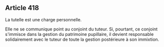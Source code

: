 Article 418
----
La tutelle est une charge personnelle.

Elle ne se communique point au conjoint du tuteur. Si, pourtant, ce conjoint
s'immisce dans la gestion du patrimoine pupillaire, il devient responsable
solidairement avec le tuteur de toute la gestion postérieure à son immixtion.
